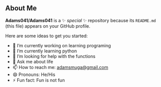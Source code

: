 ## About Me

**Adams041/Adams041** is a ✨ _special_ ✨ repository because its `README.md` (this file) appears on your GitHub profile.

Here are some ideas to get you started:

- 🔭 I’m currently working on learning programing
- 🌱 I’m currently learning python
- 🤔 I’m looking for help with the functions
- 💬 Ask me about life
- 📫 How to reach me: adamsmuga@gmail.com
- 😄 Pronouns: He/His
- ⚡ Fun fact: Fun is not fun

